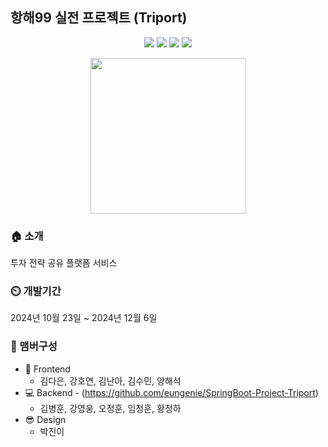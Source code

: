 ## 항해99 실전 프로젝트 (Triport)

<p align='center'>
    <img src="https://img.shields.io/badge/SpringBoot-v3.3.5-6db33f?logo=Spring-boot"/>
    <img src="https://img.shields.io/badge/SpringSecurity-v6.3.4-white?logo=Spring-security"/>
    <img src="https://img.shields.io/badge/Junit-v4.13.2-white?logo=Junit5"/>
    <img src="https://img.shields.io/badge/MySQL-v8.3.0-white?logo=MySQL"/>
</p>

<p align='center'>
  <img src="https://github.com/user-attachments/assets/021eae1a-677d-4e55-b0ef-a85c7455b69e" width="249px" />
</p>

### 🏠 소개
투자 전략 공유 플랫폼 서비스

### ⏲️ 개발기간
2024년 10월 23일 ~ 2024년 12월 6일

### 🧙 맴버구성
- :lipstick: Frontend
  - 김다은, 강호연, 김난아, 김수민, 양해석
- :computer: Backend - (https://github.com/eungenie/SpringBoot-Project-Triport)
  - 김병훈, 강영웅, 오정훈, 임정훈, 황정하
- 😎 Design
  - 박진이
